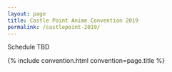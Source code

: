 ```yaml
---
layout: page
title: Castle Point Anime Convention 2019
permalink: /castlepoint-2019/
---
```


Schedule TBD

{% include convention.html convention=page.title %}
